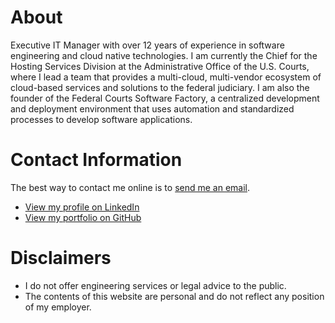 # About

Executive IT Manager with over 12 years of experience in software engineering and cloud native technologies. I am currently the Chief for the Hosting Services Division at the Administrative Office of the U.S. Courts, where I lead a team that provides a multi-cloud, multi-vendor ecosystem of cloud-based services and solutions to the federal judiciary. I am also the founder of the Federal Courts Software Factory, a centralized development and deployment environment that uses automation and standardized processes to develop software applications.

# Contact Information
The best way to contact me online is to [send me an email](mailto:contact@robertmcatee.net).
- [View my profile on LinkedIn](https://www.linkedin.com/in/robertmcatee)
- [View my portfolio on GitHub](https://github.com/robertmcatee)

# Disclaimers
- I do not offer engineering services or legal advice to the public.
- The contents of this website are personal and do not reflect any position of my employer.
